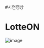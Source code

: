 #시연영상


# LotteON
![image](https://github.com/saii12/LotteON/assets/136421972/1de730f3-bf2c-4386-bb8e-b7f58755bca3)



